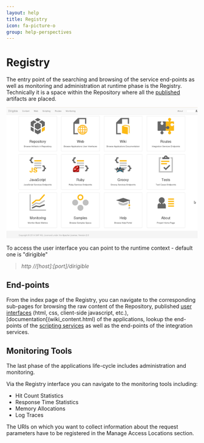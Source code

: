 ```yaml
---
layout: help
title: Registry
icon: fa-picture-o
group: help-perspectives
---
```


Registry
===

The entry point of the searching and browsing of the service end-points as well as monitoring and administration at runtime phase is the Registry.
Technically it is a space within the Repository where all the [published](publishing.html) artifacts are placed.

![Registry Home](images/features/registry/registry_home.png)

To access the user interface you can point to the runtime context - default one is "dirigible"

> *http //[host]:[port]/dirigible*

End-points
---

From the index page of the Registry, you can navigate to the corresponding sub-pages for browsing the raw content of the Repository, 
published [user interfaces](web_content.html) (html, css, client-side javascript, etc.), [documentation[(wiki_content.html) of the applications, lookup the end-points 
of the [scripting services](scripting_services.html) as well as the end-points of the integration services.

Monitoring Tools
---

The last phase of the applications life-cycle includes administration and monitoring.

Via the Registry interface you can navigate to the monitoring tools including:

*	Hit Count Statistics
*	Response Time Statistics
*	Memory Allocations
*	Log Traces

The URIs on which you want to collect information about the request parameters have to be registered in the Manage Access Locations section.
